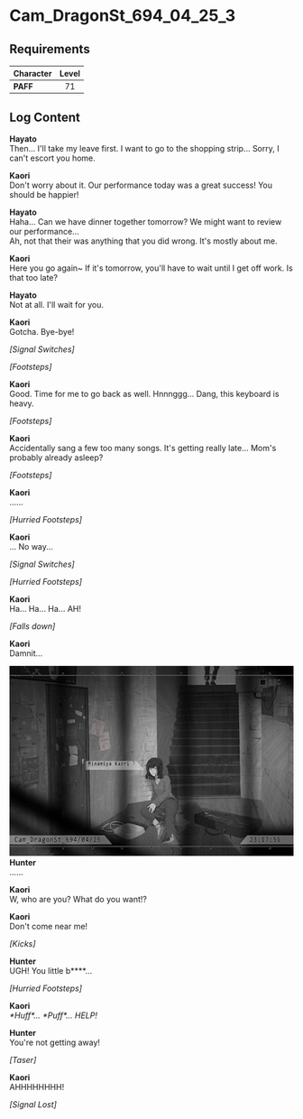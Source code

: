 # Cam_DragonSt_694_04_25_3
## Requirements
|Character|Level|
|---------|:---:|
|**PAFF** | 71  |

## Log Content
**Hayato**<br>
Then... I'll take my leave first. I want to go to the shopping strip... Sorry, I can't escort you home.

**Kaori**<br>
Don't worry about it. Our performance today was a great success! You should be happier!

**Hayato**<br>
Haha... Can we have dinner together tomorrow? We might want to review our performance...<br>
Ah, not that their was anything that you did wrong. It's mostly about me.

**Kaori**<br>
Here you go again\~ If it's tomorrow, you'll have to wait until I get off work. Is that too late?

**Hayato**<br>
Not at all. I'll wait for you.

**Kaori**<br>
Gotcha. Bye\-bye!

*[Signal Switches]*

*\[Footsteps\]*

**Kaori**<br>
Good. Time for me to go back as well. Hnnnggg... Dang, this keyboard is heavy.

*\[Footsteps\]*

**Kaori**<br>
Accidentally sang a few too many songs. It's getting really late... Mom's probably already asleep?

*\[Footsteps\]*

**Kaori**<br>
......

*\[Hurried Footsteps\]*

**Kaori**<br>
... No way...

*[Signal Switches]*

*\[Hurried Footsteps\]*

**Kaori**<br>
Ha... Ha... Ha... AH!

*\[Falls down\]*

**Kaori**<br>
Damnit...

![pos5301.png](./attachments/pos5301.png)
**Hunter**<br>
......

**Kaori**<br>
W, who are you? What do you want!?

**Kaori**<br>
Don't come near me!

*\[Kicks\]*

**Hunter**<br>
UGH! You little b\*\*\*\*...

*\[Hurried Footsteps\]*

**Kaori**<br>
*\*Huff\*... \*Puff\*... HELP!*

**Hunter**<br>
You're not getting away!

*\[Taser\]*

**Kaori**<br>
AHHHHHHHH!

*[Signal Lost]*
